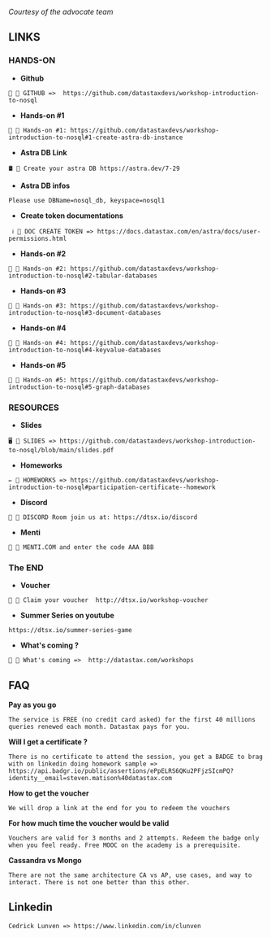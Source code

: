 _Courtesy of the advocate team_

## LINKS

### HANDS-ON

- **Github**

```
🔔 🔗 GITHUB =>  https://github.com/datastaxdevs/workshop-introduction-to-nosql
```

- **Hands-on #1**

```
🔔 🔗 Hands-on #1: https://github.com/datastaxdevs/workshop-introduction-to-nosql#1-create-astra-db-instance
```

- **Astra DB Link**

```
🛢️ 🔗 Create your astra DB https://astra.dev/7-29
```

- **Astra DB infos**

```
Please use DBName=nosql_db, keyspace=nosql1
```

- **Create token documentations**

```
 ℹ️ 🔗 DOC CREATE TOKEN => https://docs.datastax.com/en/astra/docs/user-permissions.html
```

- **Hands-on #2**

```
🔔 🔗 Hands-on #2: https://github.com/datastaxdevs/workshop-introduction-to-nosql#2-tabular-databases
```

- **Hands-on #3**

```
🔔 🔗 Hands-on #3: https://github.com/datastaxdevs/workshop-introduction-to-nosql#3-document-databases
```

- **Hands-on #4**

```
🔔 🔗 Hands-on #4: https://github.com/datastaxdevs/workshop-introduction-to-nosql#4-keyvalue-databases
```

- **Hands-on #5**

```
🔔 🔗 Hands-on #5: https://github.com/datastaxdevs/workshop-introduction-to-nosql#5-graph-databases
```

### RESOURCES

- **Slides**

```
🖥️ 🔗 SLIDES => https://github.com/datastaxdevs/workshop-introduction-to-nosql/blob/main/slides.pdf
```

- **Homeworks**

```
✏️ 🔗 HOMEWORKS => https://github.com/datastaxdevs/workshop-introduction-to-nosql#participation-certificate--homework
```

- **Discord**

```
💬 🔗 DISCORD Room join us at: https://dtsx.io/discord
```

- **Menti**

```
🎲 🔗 MENTI.COM and enter the code AAA BBB
```

### The END

- **Voucher**

```
🔔 🔗 Claim your voucher  http://dtsx.io/workshop-voucher
```

- **Summer Series on youtube**

```
https://dtsx.io/summer-series-game
```

- **What's coming ?**

```
🔔 🔗 What's coming =>  http://datastax.com/workshops
```

## FAQ

**Pay as you go**

```
The service is FREE (no credit card asked) for the first 40 millions queries renewed each month. Datastax pays for you.
```

**Will I get a certificate ?**

```
There is no certificate to attend the session, you get a BADGE to brag with on linkedin doing homework sample => https://api.badgr.io/public/assertions/ePpELRS6QKu2PFjzSIcmPQ?identity__email=steven.matison%40datastax.com
```

**How to get the voucher**

```
We will drop a link at the end for you to redeem the vouchers
```

**For how much time the voucher would be valid**

```
Vouchers are valid for 3 months and 2 attempts. Redeem the badge only when you feel ready. Free MOOC on the academy is a prerequisite.
```

**Cassandra vs Mongo**

```
There are not the same architecture CA vs AP, use cases, and way to interact. There is not one better than this other.
```

## Linkedin

```
Cedrick Lunven => https://www.linkedin.com/in/clunven
```
